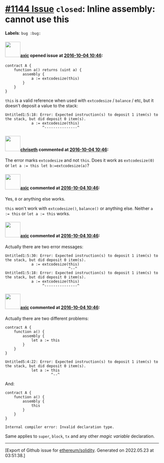 # [\#1144 Issue](https://github.com/ethereum/solidity/issues/1144) `closed`: Inline assembly: cannot use this
**Labels**: `bug :bug:`


#### <img src="https://avatars.githubusercontent.com/u/20340?v=4" width="50">[axic](https://github.com/axic) opened issue at [2016-10-04 10:46](https://github.com/ethereum/solidity/issues/1144):

```
contract A {
    function a() returns (uint a) {
        assembly {
            a := extcodesize(this)
        }
    }
}
```

`this` is a valid reference when used with `extcodesize` / `balance` / etc, but it doesn't deposit a value to the stack:

```
Untitled1:5:18: Error: Expected instruction(s) to deposit 1 item(s) to the stack, but did deposit 0 item(s).
            a := extcodesize(this)
                 ^---------------^
```


#### <img src="https://avatars.githubusercontent.com/u/9073706?v=4" width="50">[chriseth](https://github.com/chriseth) commented at [2016-10-04 10:46](https://github.com/ethereum/solidity/issues/1144#issuecomment-251443683):

The error marks `extcodesize` and not `this`. Does it work as `extcodesize(0)` or `let a := this let b:=extcodesize(a)`?

#### <img src="https://avatars.githubusercontent.com/u/20340?v=4" width="50">[axic](https://github.com/axic) commented at [2016-10-04 10:46](https://github.com/ethereum/solidity/issues/1144#issuecomment-251460847):

Yes, `0` or anything else works.

`this` won't work with `extcodesize()`, `balance()` or anything else.  Neither `a := this` or `let a := this` works.

#### <img src="https://avatars.githubusercontent.com/u/20340?v=4" width="50">[axic](https://github.com/axic) commented at [2016-10-04 10:46](https://github.com/ethereum/solidity/issues/1144#issuecomment-251461066):

Actually there are two error messages:

```
Untitled1:5:30: Error: Expected instruction(s) to deposit 1 item(s) to the stack, but did deposit 0 item(s).
            a := extcodesize(this)
                             ^--^
Untitled1:5:18: Error: Expected instruction(s) to deposit 1 item(s) to the stack, but did deposit 0 item(s).
            a := extcodesize(this)
                 ^---------------^
```

#### <img src="https://avatars.githubusercontent.com/u/20340?v=4" width="50">[axic](https://github.com/axic) commented at [2016-10-04 10:46](https://github.com/ethereum/solidity/issues/1144#issuecomment-252360690):

Actually there are two different problems:

```
contract A {
    function a() {
        assembly {
            let a := this
        }
    }
}
```

```
Untitled5:4:22: Error: Expected instruction(s) to deposit 1 item(s) to the stack, but did deposit 0 item(s).
            let a := this
                     ^--^
```

And:

```
contract A {
    function a() {
        assembly {
            this
        }
    }
}
```

```
Internal compiler error: Invalid declaration type.
```

Same applies to `super`, `block`, `tx` and any other _magic variable_ declaration.


-------------------------------------------------------------------------------



[Export of Github issue for [ethereum/solidity](https://github.com/ethereum/solidity). Generated on 2022.05.23 at 03:51:38.]
